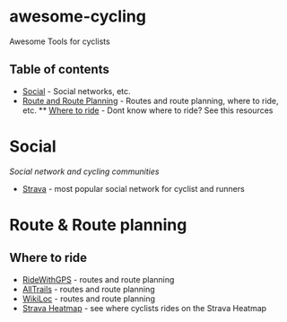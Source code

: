 # awesome-cycling
Awesome Tools for cyclists

## Table of contents

* [Social](#social) - Social networks, etc.
* [Route and Route Planning](#route-and-route-planning) - Routes and route planning, where to ride, etc.
** [Where to ride](#where-to-ride) - Dont know where to ride? See this resources

# Social
*Social network and cycling communities*

* [Strava](https://strava.com/) - most popular social network for cyclist and runners

# Route & Route planning
## Where to ride
* [RideWithGPS](https://ridewithgps.com/) - routes and route planning
* [AllTrails](https://alltrails.com/) - routes and route planning
* [WikiLoc](https://wikiloc.com/) - routes and route planning
* [Strava Heatmap](https://www.strava.com/heatmap) - see where cyclists rides on the Strava Heatmap
